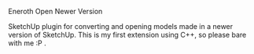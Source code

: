 Eneroth Open Newer Version

SketchUp plugin for converting and opening models made in a newer version of
SketchUp. This is my first extension using C++, so please bare with me :P .
